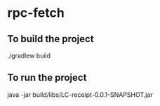 # rpc-fetch

## To build the project
./gradlew build

## To run the project
java -jar build/libs/LC-receipt-0.0.1-SNAPSHOT.jar

